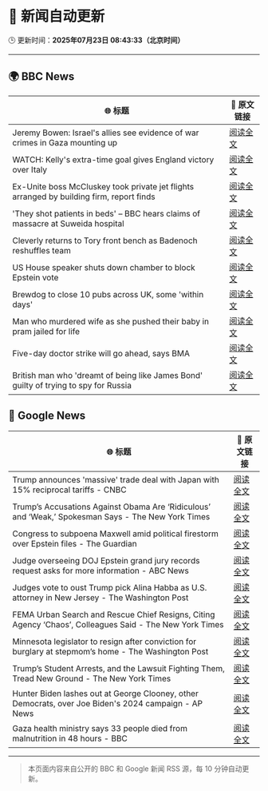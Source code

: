 # 🧠 新闻自动更新

🕒 更新时间：**2025年07月23日 08:43:33（北京时间）**

---

## 🌍 BBC News

| 🌐 标题 | 🔗 原文链接 |
|--------|-------------|
| Jeremy Bowen: Israel's allies see evidence of war crimes in Gaza mounting up | [阅读全文](https://www.bbc.com/news/articles/cp863mln0pmo) |
| WATCH: Kelly's extra-time goal gives England victory over Italy | [阅读全文](https://www.bbc.com/sport/football/videos/ckg372489wyo) |
| Ex-Unite boss McCluskey took private jet flights arranged by building firm, report finds | [阅读全文](https://www.bbc.com/news/articles/cp3kgg55410o) |
| 'They shot patients in beds' – BBC hears claims of massacre at Suweida hospital | [阅读全文](https://www.bbc.com/news/articles/cly84jn000do) |
| Cleverly returns to Tory front bench as Badenoch reshuffles team | [阅读全文](https://www.bbc.com/news/articles/c24v0j73e75o) |
| US House speaker shuts down chamber to block Epstein vote | [阅读全文](https://www.bbc.com/news/articles/cgjg9j0l7j9o) |
| Brewdog to close 10 pubs across UK,  some 'within days' | [阅读全文](https://www.bbc.com/news/articles/cgmw0mmxpjlo) |
| Man who murdered wife as she pushed their baby in pram jailed for life | [阅读全文](https://www.bbc.com/news/articles/cq6mn3r20p7o) |
| Five-day doctor strike will go ahead, says BMA | [阅读全文](https://www.bbc.com/news/articles/c86gz61151zo) |
| British man who 'dreamt of being like James Bond' guilty of trying to spy for Russia | [阅读全文](https://www.bbc.com/news/articles/clyn0ygwd7jo) |

## 📰 Google News

| 🌐 标题 | 🔗 原文链接 |
|--------|-------------|
| Trump announces 'massive' trade deal with Japan with 15% reciprocal tariffs - CNBC | [阅读全文](https://news.google.com/rss/articles/CBMiqAFBVV95cUxPcHJxb1FWdmxJQ2R6UlltSkhQUzEtNnpzTldBeUhfTDd1MlBWLWtNZHBveWFGWXRlU0kxRmRyVFhXWVZzV3pkcWtEZ1p2SWRoLTV4NV8tTW13OXBMclhTTFRHa214bFFMa01ISDViWXhiVlV0bnd4QWh1V21TUWdfdkpRbHNzVVhwLU1NSDhrOXhxZ0gxRUdQTWM0di12T1Q3UE9BeW5oeE_SAa4BQVVfeXFMUEJFbDRRNXc4MEQyTDZ5WEZJV0RNZFItX3JSZmYwekdWT3ZJbFZGTEdLR09JSlVWZXZxdHBkODlsRG84UlNuTFNsbkFNMkRNMzl1Zkctb05CM05XQlM3ZVRudGVnU2ZMUDFUTXV2TEo4TlhESGdHQlFkLTdOdjhlYnZ5T3RKOHFIQU93T0ZhTXpuWnhuakE5RjVvNjJadU1lU1E2SFFobW82MjlMcXln?oc=5) |
| Trump’s Accusations Against Obama Are ‘Ridiculous’ and ‘Weak,’ Spokesman Says - The New York Times | [阅读全文](https://news.google.com/rss/articles/CBMihgFBVV95cUxNSnVPcXVONFdqaVpBX1dMaWJVRjhPVXd1bFVQT3dJcUVyeTViQmgtMXpON2IzQVlVNXFid0hQaEVmWTJPNVlqSzZJeGk1RmwxRGZ0bUIzZ3RDaHVXVDZYcDBPR3RJS3VOTm5KY3lGQm9GMW94R1VHTGtTUHFicnpfYmhlTl80QQ?oc=5) |
| Congress to subpoena Maxwell amid political firestorm over Epstein files - The Guardian | [阅读全文](https://news.google.com/rss/articles/CBMilAFBVV95cUxNZzBITG5HTzVuQnpZSDBXNnZpVWpKWklkX3pQZDMwa1lKN2NZYXFpVG5lSzVudG9tbU1BRU1YdXRxZ3Q5QjZkeTIxaXhDblRsanhRSFQwUkZ0SlJKWHBVSzVIZEtMMGR5TXI5alFSNkc1WGZ2NkFxSGlaSGo1QkIyRVBVQ1dETGQzQ3dMRlJaZHNJSm13?oc=5) |
| Judge overseeing DOJ Epstein grand jury records request asks for more information - ABC News | [阅读全文](https://news.google.com/rss/articles/CBMiqgFBVV95cUxOaVVfZnBWVTloYjdLcnpUMG4wRnJfRExYRlVTWVdxaF9GNzNxT3hMb2ZIckd3X0VtU1Q2S0piLVlTdXRlTDkzNnV6dEU1WG9jQ1JGM2s1S1JyMUQxYjl6SG4zTWRXOVVVOHhqQmhWbDNpRmtTMUdwUDJKVFQxX1MxZnd4VnphbGxfRWJva1NFVVVNTng1aHZZTjY4cjhvVXo5NFdWWGFSTThyUdIBrwFBVV95cUxQWDR4Z1FxeHN1b2lUT0dGMi1ObzlHLTVOelgwajFvSkN5YUd4MzNGYzhuR0hnYVNTT1dXY1VScjVjei0ta1BMYk8xSVlLUXlvVlBjWlRmWkU3c1RTTU5mQnJiYmFTbjRGaU4yWU1YUlhkRFp3TUtMbHY2TFh6QWtmMDlmMXVQZXhHMmdtUEZ2YUNfU2QxNzdHNkhPQ3lfSzBlbmpsUkJMbG05ZXlUWmxZ?oc=5) |
| Judges vote to oust Trump pick Alina Habba as U.S. attorney in New Jersey - The Washington Post | [阅读全文](https://news.google.com/rss/articles/CBMiogFBVV95cUxNcXlNbHhpeUd4Z3lzVjJfTTZZWDRXdmNReHFoWDBJaEQ5TEVyZ2p3Yi1CMFJxN1Z1QTdMYjRCTzZhX0lzZFRCT3JjbWhFbEh5ZWFNWTBLMFkyQUJSRnNSemh5bDZ0UkJjOVRTajA4RzZaOS1VRlJBaDRqMVB2cWR4b2JOM1VJdkpEWDJYMHN4TkhPZFhDU2tGRC1VYmduRG16WWc?oc=5) |
| FEMA Urban Search and Rescue Chief Resigns, Citing Agency ‘Chaos’, Colleagues Said - The New York Times | [阅读全文](https://news.google.com/rss/articles/CBMijwFBVV95cUxOSXdKc3JMNUxiUEdIWkZ1Q0VFenZGX0hpRTVVNmFxZWZvaDZIdGNmMUFSdElDVC14WmdCRno1SzNqcTRDNHc2YVU3QVNLY1FQdzVLcURCak9QaDdkRVdIUFU3WWYtT041SlBKblgxUjNuSkczT2tuWG50ZEMyVGYza3lVN1hjR2k3M3N4RGpFMA?oc=5) |
| Minnesota legislator to resign after conviction for burglary at stepmom’s home - The Washington Post | [阅读全文](https://news.google.com/rss/articles/CBMirgFBVV95cUxQT2ZLc09keHFDNjVZeXRXZUw0dkZuVklJX0RaQ3Z4U2FoUEw5ODc0eXEzTmM1WHc1WWpWZUdxMEJGWExTVmFWZm4tMDl3N0xkUTVfYzVvcWR5UHpvMjg1X1JZVnlWU3F6WjQyY2kxcUhGbDdOckxTWVpoa2pRbkZicFhSNzh4WFVxQXRCMXM4RDM0dE5tYnc4bjRiZmNMUC05eXg0aWM3bXRvSkJSTEE?oc=5) |
| Trump’s Student Arrests, and the Lawsuit Fighting Them, Tread New Ground - The New York Times | [阅读全文](https://news.google.com/rss/articles/CBMilgFBVV95cUxQcjJ4ZERuQ3pEeWJxOWkxVUk5YWVrMHBfcmFWU0k5c3NzREowdWI1eE40bVFJUXl4VmFNSmFCelV0aWMwbUhjTkYtdFFSTWlOWWZESUstQnRqUXRlRExFcDFZTV82TDk2a2Vpb1Z4ZzRZUk81YmdhVGxOQXpiT0FWRkxNQk11MVF1cm9WMWhLc0lJLXYwNkE?oc=5) |
| Hunter Biden lashes out at George Clooney, other Democrats, over Joe Biden's 2024 campaign - AP News | [阅读全文](https://news.google.com/rss/articles/CBMipgFBVV95cUxQOUJ2OFFvU19tRFk5alEtX0VwaUNUVlVFd2g4Q3BpU0dIMTl3ZnlKd1BJT3J2MnA4ZzVlWUc2VXdCbk81N0QxYkd6ZWVLSE40VTB5V3NHd2VCY1FicjNodFUwVHVDVkp3ZDFOeUlfR1YzcEVPNjBmZTFHdGlRaEdLZ1pXZk10Z3dwcWotcjBPNE04QkRVTEZEQXU2cGVTUXNEMFdETGVn?oc=5) |
| Gaza health ministry says 33 people died from malnutrition in 48 hours - BBC | [阅读全文](https://news.google.com/rss/articles/CBMiWkFVX3lxTE1xcmZjWi11STM3ajcwaEtkdlNmZHdGaDRSRU5Ub19PNUxrWG1DZWJDX290V0hUVGZ4WmpwNmxpNzZ5NHRtd0lFeVhMOW1jMUpTOVBmaXlXMWtIQdIBX0FVX3lxTE4waWIxZ1IySmgtMHVBVXA1X2FWS0Izd0ozbzJoUzk5c2RGZTdFUEJFQ294VFkyVFE0RXNLRkhEbWZ4ME5uc3RUNWFselZwUllFVVdZYmFTdlNoOWtTYk5R?oc=5) |

---
> 本页面内容来自公开的 BBC 和 Google 新闻 RSS 源，每 10 分钟自动更新。
